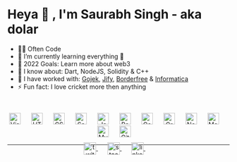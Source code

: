 # Heya 👋 , I'm Saurabh Singh - aka dolar

- 👨‍💻 Often Code
- 🌱 I’m currently learning everything 🤣
- 🥅 2022 Goals: Learn more about web3
- 💬 I know about: Dart, NodeJS, Solidity & C++
- 🔭 I have worked with: [Gojek](https://www.gojek.io/), [Jify](https://www.jify.co/), [Borderfree](https://www.revovideo.com/) & [Informatica](https://www.informatica.com/)
- ⚡ Fun fact: I love cricket more then anything


<br />

<p align="center">
  <img  alt="Visual Studio Code" width="26px" src="https://cdn.jsdelivr.net/gh/devicons/devicon/icons/vscode/vscode-original.svg" style="margin-right:20px;" />
  <img  alt="HTML5" width="26px" src="https://cdn.jsdelivr.net/gh/devicons/devicon/icons/html5/html5-original.svg" style="margin-right:20px;" />
  <img  alt="CSS3" width="26px" src="https://cdn.jsdelivr.net/gh/devicons/devicon/icons/css3/css3-original.svg" style="margin-right:20px;" />
  <img  alt="Sass" width="26px" src="https://cdn.jsdelivr.net/gh/devicons/devicon/icons/sass/sass-original.svg" style="margin-right:20px;" />
  <img  alt="JavaScript" width="26px" src="https://cdn.jsdelivr.net/gh/devicons/devicon/icons/javascript/javascript-original.svg" style="margin-right:20px;" />
  <img  alt="React" width="26px" src="https://cdn.jsdelivr.net/gh/devicons/devicon/icons/react/react-original.svg" style="margin-right:20px;" />
  <img  alt="Gatsby" width="26px" src="https://cdn.jsdelivr.net/gh/devicons/devicon/icons/gatsby/gatsby-original.svg" style="margin-right:20px;" />
  <img  alt="GraphQL" width="26px" src="https://cdn.jsdelivr.net/gh/devicons/devicon/icons/graphql/graphql-plain.svg" style="margin-right:20px;" />
  <img  alt="Node.js" width="26px" src="https://cdn.jsdelivr.net/gh/devicons/devicon/icons/nodejs/nodejs-original.svg" style="margin-right:20px;" />
  <img  alt="MongoDB" width="26px" src="https://cdn.jsdelivr.net/gh/devicons/devicon/icons/mongodb/mongodb-original.svg" style="margin-right:20px;" />
  <img  alt="MySQL" width="26px" src="https://cdn.jsdelivr.net/gh/devicons/devicon/icons/mysql/mysql-original.svg" style="margin-right:20px;" />
  <img  alt="Git" width="26px" src="https://cdn.jsdelivr.net/gh/devicons/devicon/icons/git/git-original.svg" style="margin-right:20px;" />
</p>



---
<!---
Dolar1/Dolar1 is a ✨ special ✨ repository because its `README.md` (this file) appears on your GitHub profile.
You can click the Preview link to take a look at your changes.
--->

<p align="center" style="margin: -20px 0 30px">
   <a href="https://twitter.com/dolar65220976" target="_blank" style='margin-right:10px'>
    <img align="center" src="https://cdn.jsdelivr.net/npm/simple-icons@3.0.1/icons/twitter.svg" alt="twitter" height="28px" width="28px" />
  </a>
  &nbsp;&nbsp;
  <a href="https://stackoverflow.com/users/10434475/dolar" target="_blank" style='margin-right:10px'>
    <img align="center" src="https://cdn.jsdelivr.net/npm/simple-icons@3.0.1/icons/stackoverflow.svg" alt="stackoverflow" height="28px" width="28px" />
  </a>
  &nbsp;&nbsp;
  <a href="https://www.linkedin.com/in/saurabhsingh111/" target="_blank" style='margin-right:10px'>
    <img align="center" src="https://cdn.jsdelivr.net/npm/simple-icons@3.0.1/icons/linkedin.svg" alt="linkedin" height="28px" width="28px" />
  </a>
  &nbsp;&nbsp;
</p>
